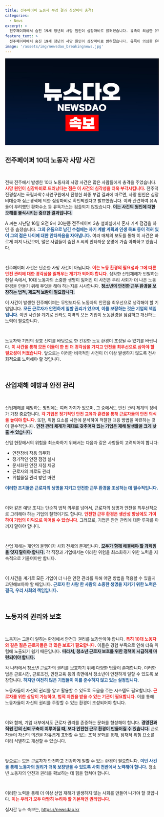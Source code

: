 ```yaml
---
title: 전주페이퍼 노동자 부검 결과 심장마비 충격!
categories:
  - News
excerpt: >
  전주페이퍼에서 숨진 19세 청년의 사망 원인이 심장마비로 밝혀졌습니다. 유족이 의심한 유독가스는 검출되지 않았으며, 청년은 자기 계발과 인생 목표를 담은 수첩을 남겼습니다.
feature_text: >
  전주페이퍼에서 숨진 19세 청년의 사망 원인이 심장마비로 밝혀졌습니다. 유족이 의심한 유독가스는 검출되지 않았으며, 청년은 자기 계발과 인생 목표를 담은 수첩을 남겼습니다.
image: '/assets/img/newsdao_breakingnews.jpg'
---
```


<p><img src="/assets/img/newsdao_breakingnews.jpg" alt="implanttips 속보" /></p>

<h2 data-ke-size="size26">전주페이퍼 10대 노동자 사망 사건</h2>

<p data-ke-size="size16">&nbsp;</p>

<p>전북 전주에서 발생한 10대 노동자의 사망 사건은 많은 사람들에게 충격을 주었습니다. <b><span style="color: #ee2323;">사망 원인이 심장마비로 드러났다는 점은 이 사건의 심각성을 더욱 부각시킵니다.</span></b> 전주덕진경찰서는 국립과학수사연구원에서 진행한 최종 부검 결과에 따르면, 사망 원인은 심장비대증과 심근경색에 의한 심장마비로 확인되었다고 발표했습니다. 이와 관련하여 유족들이 우려했던 황화수소 등 유독가스는 검출되지 않았습니다. <b><span style="background-color: #21538527;">이는 사건의 원인에 대한 오해를 불식시키는 중요한 결과입니다.</span></b></p>

<p>A 씨는 지난달 16일 오전 9시 20분쯤 전주페이퍼 3층 설비실에서 혼자 기계 점검을 하던 중 숨졌습니다. <b><span style="color: #1a5490;">그의 유품으로 남긴 수첩에는 자기 계발 계획과 인생 목표 등이 적혀 있어 그의 젊은 나이에 대한 안타까움을 자아냅니다.</span></b> 여러 매체의 보도를 통해 이 사건은 빠르게 퍼져 나갔으며, 많은 사람들이 숨진 A 씨의 안타까운 운명에 가슴 아파하고 있습니다.</p>

<p data-ke-size="size16">&nbsp;</p>

<p>전주페이퍼 사건은 단순한 사망 사건이 아닙니다. <b><span style="color: #ee2323;">이는 노동 환경의 필요성과 그에 따른 안전 관리에 대한 경각심을 일깨우는 계기가 되어야 합니다.</span></b> 심각한 산업재해가 빈발하는 현실 속에서, 10대 노동자의 소중한 생명이 잃어진 이 사건은 우리 사회가 더 나은 노동 환경을 만들기 위해 무엇을 해야 하는지를 시사합니다. <b><span style="background-color: #21538527;">청소년의 안전한 근무 환경을 보장하는 법적, 제도적 보완이 필요합니다.</span></b></p>

<p>이 사건이 발생한 전주페이퍼는 무엇보다도 노동자의 안전을 최우선으로 생각해야 할 기업입니다. <b><span style="color: #1a5490;">모든 근로자가 안전하게 일할 권리가 있으며, 이를 보장하는 것은 기업의 책임입니다.</span></b> 이번 사건을 계기로 전라도 지역의 모든 기업이 노동환경을 점검하고 개선하는 노력이 필요합니다.</p>

<p data-ke-size="size16">&nbsp;</p>

<p>노동자와 기업의 상호 신뢰를 바탕으로 한 건강한 노동 환경이 조성될 수 있기를 바랍니다. <b><span style="color: #ee2323;">이 사건을 통해 모든 이들이 한 번 더 경각심을 가지고 안전을 최우선으로 삼아야 할 필요성이 커졌습니다.</span></b> 앞으로는 이러한 비극적인 사건이 더 이상 발생하지 않도록 전사회적으로 노력해야 할 것입니다.</p>

<p data-ke-size="size16">&nbsp;</p>

<h2 data-ke-size="size26">산업재해 예방과 안전 관리</h2>

<p data-ke-size="size16">&nbsp;</p>

<p>산업재해를 예방하는 방법에는 여러 가지가 있으며, 그 중에서도 안전 관리 체계의 정비가 가장 중요합니다. <b><span style="color: #ee2323;">각 기업은 정기적인 안전 교육과 훈련을 통해 근로자들의 안전 의식을 높여야 합니다.</span></b> 또한, 위험 요소를 사전에 분석하여 적절한 대응 방법을 마련하는 것이 필수적입니다. <b><span style="background-color: #21538527;">안전 관리 체계가 제대로 갖추어져 있는 기업은 재해 발생률을 크게 낮출 수 있습니다.</span></b></p>

<p>산업 현장에서의 위험을 최소화하기 위해서는 다음과 같은 사항들이 고려되어야 합니다:</p>

<ul>
  <li>안전장비 착용 의무화</li>
  <li>정기적인 안전 점검 실시</li>
  <li>문서화된 안전 지침 제공</li>
  <li>근로자의 피로도 관리</li>
  <li>위험물질 관리 방안 마련</li>
</ul>

<p><b><span style="color: #1a5490;">이러한 조치들은 근로자의 생명을 지키고 안전한 근무 환경을 조성하는 데 필수적입니다.</span></b></p>

<p data-ke-size="size16">&nbsp;</p>

<p>이와 같은 예방 조치는 단순히 법적 의무를 넘어서, 근로자의 생명과 안전을 최우선적으로 고려해야 하는 기업의 철학이기도 합니다. <b><span style="color: #ee2323;">안전한 근무 환경은 생산성 향상에도 기여하여 기업의 이익으로 이어질 수 있습니다.</span></b> 그러므로, 기업은 안전 관리에 대한 투자를 아끼지 말아야 합니다.</p>

<p data-ke-size="size16">&nbsp;</p>

<p>산업 재해는 개인의 불행이자 사회 전체의 문제입니다. <b><span style="background-color: #21538527;">모두가 함께 해결해야 할 과제임을 잊지 말아야 합니다.</span></b> 각 직장과 기업에서는 이러한 위험을 최소화하기 위한 노력을 지속적으로 기울여야만 합니다. </p>

<p data-ke-size="size16">&nbsp;</p>

<p>이 사건을 계기로 모든 기업이 더 나은 안전 관리를 위해 어떤 방법을 적용할 수 있을지 고민해보아야 할 때입니다. <b><span style="color: #1a5490;">근로자 한 사람 한 사람의 소중한 생명을 지키기 위한 노력은 결국, 우리 사회의 책임입니다.</span></b></p>

<p data-ke-size="size16">&nbsp;</p>

<h2 data-ke-size="size26">노동자의 권리와 보호</h2>

<p data-ke-size="size16">&nbsp;</p>

<p>노동자는 그들이 일하는 환경에서 안전과 권리를 보장받아야 합니다. <b><span style="color: #ee2323;">특히 10대 노동자와 같은 젊은 근로자들은 더 많은 보호가 필요합니다.</span></b> 이들은 경험 부족으로 인해 더욱 위험에 노출되기 쉽기 때문입니다. <b><span style="background-color: #21538527;">따라서, 청소년 근로자 보호를 위한 정책이 시급하게 마련되어야 합니다.</span></b></p>

<p>각 나라에서 청소년 근로자의 권리를 보호하기 위해 다양한 법률이 존재합니다. 이러한 법은 근로시간, 근로조건, 안전교육 등의 측면에서 청소년이 안전하게 일할 수 있도록 보장합니다. <b><span style="color: #1a5490;">하지만 여전히 많은 기업들이 이를 준수하지 않고 있는 실정입니다.</span></b></p>

<p>노동자들이 자신의 권리를 알고 활용할 수 있도록 도움을 주는 시스템도 필요합니다. <b><span style="color: #ee2323;">근로자를 위한 상담이 가능하고, 법적 지원을 받을 수 있는 기관이 필요합니다.</span></b> 이를 통해 노동자들이 자신의 권리를 주장할 수 있는 환경이 조성되어야 합니다.</p>

<p data-ke-size="size16">&nbsp;</p>

<p>이와 함께, 기업 내부에서도 근로자 권리를 존중하는 문화를 형성해야 합니다. <b><span style="background-color: #21538527;">경영진과 직원 간의 신뢰 구축이 이루어질 때, 보다 안전한 근무 환경이 만들어질 수 있습니다.</span></b> 근로자들이 자신의 의견을 자유롭게 표현할 수 있는 조직 문화를 통해, 잠재적 위험 요소를 미리 식별하고 개선할 수 있습니다.</p>

<p data-ke-size="size16">&nbsp;</p>

<p>앞으로는 모든 근로자가 안전하고 건강하게 일할 수 있는 환경이 필요합니다. <b><span style="color: #1a5490;">이번 사건을 통해 노동자의 권리가 더욱 보장받을 수 있도록 사회 전반에서 노력해야 합니다.</span></b> 청소년 노동자의 안전과 권리를 확보하는 데 힘을 합쳐야 합니다.</p>

<p data-ke-size="size16">&nbsp;</p>

<p>이러한 노력을 통해 더 이상 산업 재해가 발생하지 않는 사회를 만들어 나가야 할 것입니다. <b><span style="color: #ee2323;">이는 우리가 모두 마땅히 누려야 할 기본적인 권리입니다.</span></b></p>
실시간 뉴스 속보는, <a href="https://newsdao.kr" rel="dofollow">https://newsdao.kr</a>


